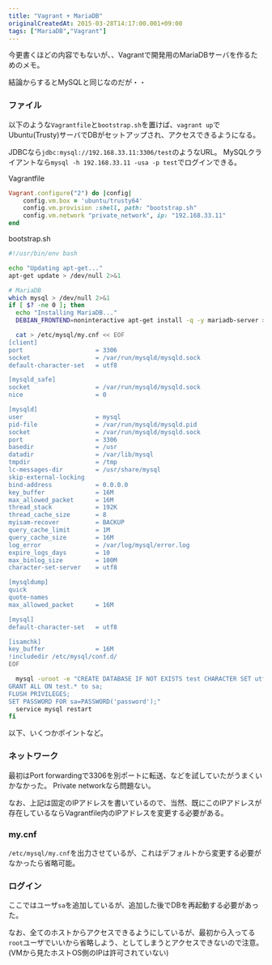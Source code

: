 ```yaml
---
title: "Vagrant + MariaDB"
originalCreatedAt: 2015-03-28T14:17:00.001+09:00
tags: ["MariaDB","Vagrant"]
---
```

今更書くほどの内容でもないが、、Vagrantで開発用のMariaDBサーバを作るためのメモ。

結論からするとMySQLと同じなのだが・・

<!--more-->

### ファイル

以下のような`Vagrantfile`と`bootstrap.sh`を置けば、`vagrant up`でUbuntu(Trusty)サーバでDBがセットアップされ、アクセスできるようになる。

JDBCなら`jdbc:mysql://192.168.33.11:3306/test`のようなURL。
MySQLクライアントなら`mysql -h 192.168.33.11 -usa -p test`でログインできる。

Vagrantfile

```ruby
Vagrant.configure("2") do |config|
    config.vm.box = 'ubuntu/trusty64'
    config.vm.provision :shell, path: "bootstrap.sh"
    config.vm.network "private_network", ip: "192.168.33.11"
end
```

bootstrap.sh

```sh
#!/usr/bin/env bash

echo "Updating apt-get..."
apt-get update > /dev/null 2>&1

# MariaDB
which mysql > /dev/null 2>&1
if [ $? -ne 0 ]; then
  echo "Installing MariaDB..."
  DEBIAN_FRONTEND=noninteractive apt-get install -q -y mariadb-server > /dev/null 2>&1

  cat > /etc/mysql/my.cnf << EOF
[client]
port                    = 3306
socket                  = /var/run/mysqld/mysqld.sock
default-character-set   = utf8

[mysqld_safe]
socket                  = /var/run/mysqld/mysqld.sock
nice                    = 0

[mysqld]
user                    = mysql
pid-file                = /var/run/mysqld/mysqld.pid
socket                  = /var/run/mysqld/mysqld.sock
port                    = 3306
basedir                 = /usr
datadir                 = /var/lib/mysql
tmpdir                  = /tmp
lc-messages-dir         = /usr/share/mysql
skip-external-locking
bind-address            = 0.0.0.0
key_buffer              = 16M
max_allowed_packet      = 16M
thread_stack            = 192K
thread_cache_size       = 8
myisam-recover          = BACKUP
query_cache_limit       = 1M
query_cache_size        = 16M
log_error               = /var/log/mysql/error.log
expire_logs_days        = 10
max_binlog_size         = 100M
character-set-server    = utf8

[mysqldump]
quick
quote-names
max_allowed_packet      = 16M

[mysql]
default-character-set   = utf8

[isamchk]
key_buffer              = 16M
!includedir /etc/mysql/conf.d/
EOF

  mysql -uroot -e "CREATE DATABASE IF NOT EXISTS test CHARACTER SET utf8;
GRANT ALL ON test.* to sa;
FLUSH PRIVILEGES;
SET PASSWORD FOR sa=PASSWORD('password');"
  service mysql restart
fi
```

以下、いくつかポイントなど。

### ネットワーク

最初はPort forwardingで3306を別ポートに転送、などを試していたがうまくいかなかった。
Private networkなら問題ない。

なお、上記は固定のIPアドレスを書いているので、当然、既にこのIPアドレスが存在しているならVagrantfile内のIPアドレスを変更する必要がある。

### my.cnf

`/etc/mysql/my.cnf`を出力させているが、これはデフォルトから変更する必要がなかったら省略可能。

### ログイン

ここではユーザ`sa`を追加しているが、追加した後でDBを再起動する必要があった。

なお、全てのホストからアクセスできるようにしているが、最初から入ってる`root`ユーザでいいから省略しよう、としてしまうとアクセスできないので注意。(VMから見たホストOS側のIPは許可されていない)
